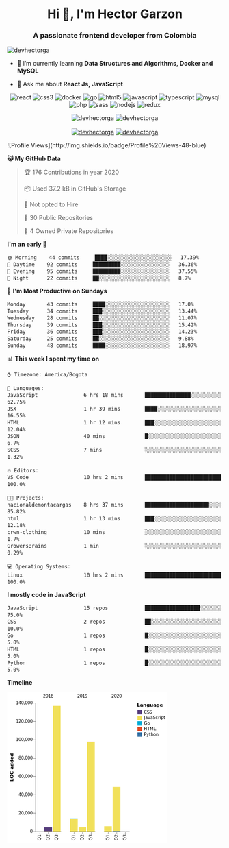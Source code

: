 <h1 align="center">Hi 👋, I'm Hector Garzon</h1>
<h3 align="center">A passionate frontend developer from Colombia</h3>

<p align="left"> <img src="https://komarev.com/ghpvc/?username=devhectorga" alt="devhectorga" /> </p>

- 🌱 I’m currently learning **Data Structures and Algorithms, Docker and MySQL**

- 💬 Ask me about **React Js, JavaScript**

<p align="center"><img src="https://devicons.github.io/devicon/devicon.git/icons/react/react-original-wordmark.svg" alt="react" width="20" height="20"/> <img src="https://devicons.github.io/devicon/devicon.git/icons/css3/css3-original-wordmark.svg" alt="css3" width="20" height="20"/> <img src="https://devicons.github.io/devicon/devicon.git/icons/docker/docker-original-wordmark.svg" alt="docker" width="20" height="20"/> <img src="https://devicons.github.io/devicon/devicon.git/icons/go/go-original.svg" alt="go" width="20" height="20"/> <img src="https://devicons.github.io/devicon/devicon.git/icons/html5/html5-original-wordmark.svg" alt="html5" width="20" height="20"/> <img src="https://devicons.github.io/devicon/devicon.git/icons/javascript/javascript-original.svg" alt="javascript" width="20" height="20"/> <img src="https://devicons.github.io/devicon/devicon.git/icons/typescript/typescript-original.svg" alt="typescript" width="20" height="20"/> <img src="https://devicons.github.io/devicon/devicon.git/icons/mysql/mysql-original-wordmark.svg" alt="mysql" width="20" height="20"/> <img src="https://devicons.github.io/devicon/devicon.git/icons/php/php-original.svg" alt="php" width="20" height="20"/> <img src="https://devicons.github.io/devicon/devicon.git/icons/sass/sass-original.svg" alt="sass" width="20" height="20"/> <img src="https://devicons.github.io/devicon/devicon.git/icons/nodejs/nodejs-original-wordmark.svg" alt="nodejs" width="20" height="20"/> <img src="https://devicons.github.io/devicon/devicon.git/icons/redux/redux-original.svg" alt="redux" width="20" height="20"/></p><p align="center"> <img src="https://github-readme-stats.vercel.app/api?username=devhectorga&count_private=true&show_icons=true" alt="devhectorga" /> <img src="https://github-readme-stats.vercel.app/api/top-langs/?username=devhectorga&layout=compact" alt="devhectorga" /></p>

<p align="center">
<a href="https://twitter.com/devhectorga" target="blank"><img align="center" src="https://cdn.jsdelivr.net/npm/simple-icons@3.0.1/icons/twitter.svg" alt="devhectorga" height="20" width="20" /></a>
<a href="https://linkedin.com/in/devhectorga" target="blank"><img align="center" src="https://cdn.jsdelivr.net/npm/simple-icons@3.0.1/icons/linkedin.svg" alt="devhectorga" height="20" width="20" /></a>
</p>
<!--START_SECTION:waka-->
![Profile Views](http://img.shields.io/badge/Profile%20Views-48-blue)

**🐱 My GitHub Data** 

> 🏆 176 Contributions in year 2020
 > 
> 📦 Used 37.2 kB in GitHub's Storage 
 > 
> 🚫 Not opted to Hire
 > 
> 📜 30 Public Repositories 
 > 
> 🔑 4 Owned Private Repositories 

**I'm an early 🐤** 

```text
🌞 Morning    44 commits     ████░░░░░░░░░░░░░░░░░░░░░   17.39% 
🌆 Daytime    92 commits     █████████░░░░░░░░░░░░░░░░   36.36% 
🌃 Evening    95 commits     █████████░░░░░░░░░░░░░░░░   37.55% 
🌙 Night      22 commits     ██░░░░░░░░░░░░░░░░░░░░░░░   8.7%

```
📅 **I'm Most Productive on Sundays** 

```text
Monday       43 commits     ████░░░░░░░░░░░░░░░░░░░░░   17.0% 
Tuesday      34 commits     ███░░░░░░░░░░░░░░░░░░░░░░   13.44% 
Wednesday    28 commits     ██░░░░░░░░░░░░░░░░░░░░░░░   11.07% 
Thursday     39 commits     ███░░░░░░░░░░░░░░░░░░░░░░   15.42% 
Friday       36 commits     ███░░░░░░░░░░░░░░░░░░░░░░   14.23% 
Saturday     25 commits     ██░░░░░░░░░░░░░░░░░░░░░░░   9.88% 
Sunday       48 commits     ████░░░░░░░░░░░░░░░░░░░░░   18.97%

```


📊 **This week I spent my time on** 

```text
⌚︎ Timezone: America/Bogota

💬 Languages: 
JavaScript               6 hrs 18 mins       ███████████████░░░░░░░░░░   62.75% 
JSX                      1 hr 39 mins        ████░░░░░░░░░░░░░░░░░░░░░   16.55% 
HTML                     1 hr 12 mins        ███░░░░░░░░░░░░░░░░░░░░░░   12.04% 
JSON                     40 mins             █░░░░░░░░░░░░░░░░░░░░░░░░   6.7% 
SCSS                     7 mins              ░░░░░░░░░░░░░░░░░░░░░░░░░   1.32%

🔥 Editors: 
VS Code                  10 hrs 2 mins       █████████████████████████   100.0%

🐱‍💻 Projects: 
nacionaldemontacargas    8 hrs 37 mins       █████████████████████░░░░   85.82% 
html                     1 hr 13 mins        ███░░░░░░░░░░░░░░░░░░░░░░   12.18% 
crwn-clothing            10 mins             ░░░░░░░░░░░░░░░░░░░░░░░░░   1.7% 
GrowersBrains            1 min               ░░░░░░░░░░░░░░░░░░░░░░░░░   0.29%

💻 Operating Systems: 
Linux                    10 hrs 2 mins       █████████████████████████   100.0%

```

**I mostly code in JavaScript** 

```text
JavaScript               15 repos            ██████████████████░░░░░░░   75.0% 
CSS                      2 repos             ██░░░░░░░░░░░░░░░░░░░░░░░   10.0% 
Go                       1 repos             █░░░░░░░░░░░░░░░░░░░░░░░░   5.0% 
HTML                     1 repos             █░░░░░░░░░░░░░░░░░░░░░░░░   5.0% 
Python                   1 repos             █░░░░░░░░░░░░░░░░░░░░░░░░   5.0%

```


**Timeline**

![Chart not found](https://github.com/devHectorGa/devHectorGa/blob/master/charts/bar_graph.png) 


<!--END_SECTION:waka-->
